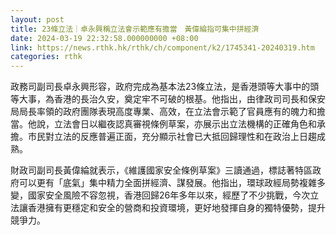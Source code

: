 ```yaml
---
layout: post
title: 23條立法｜卓永興稱立法會示範應有擔當　黃偉綸指可集中拼經濟
date: 2024-03-19 22:32:58.000000000 +08:00
link: https://news.rthk.hk/rthk/ch/component/k2/1745341-20240319.htm
categories: rthk
---
```


政務司副司長卓永興形容，政府完成為基本法23條立法，是香港頭等大事中的頭等大事，為香港的長治久安，奠定牢不可破的根基。他指出，由律政司司長和保安局局長率領的政府團隊表現高度專業、高效，在立法會示範了官員應有的魄力和擔當。他說，立法會日以繼夜認真審視條例草案，亦展示出立法機構的正確角色和承擔。市民對立法的反應普遍正面，充分顯示社會已大抵回歸理性和在政治上日趨成熟。

財政司副司長黃偉綸就表示，《維護國家安全條例草案》三讀通過，標誌著特區政府可以更有「底氣」集中精力全面拼經濟、謀發展。他指出，環球政經局勢複雜多變，國家安全風險不容忽視，香港回歸26年多年以來，經歷了不少挑戰，今次立法讓香港擁有更穩定和安全的營商和投資環境，更好地發揮自身的獨特優勢，提升競爭力。
